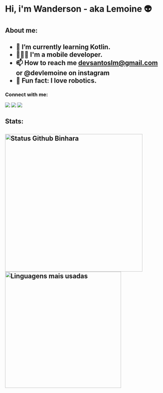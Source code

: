 <h1 align="left">Hi, i'm Wanderson - aka Lemoine 👽</h1>


<h2>About me:<h2>
  
- 🌱 I’m currently learning **Kotlin**.
- 👨🏻‍💻 I'm a mobile developer.
- 📫 How to reach me **devsantoslm@gmail.com or @devlemoine on instagram**
- 🤖 Fun fact: **I love robotics.**
   
<h3 align="left">‎Connect with me:</h3> 
<div>
  <a href="https://www.youtube.com/channel/UC9c_RJ6tA313Q196Tu3TOtw" target="_blank"><img src="https://img.shields.io/badge/YouTube-FF0000?style=for-the-badge&logo=youtube&logoColor=white" target="_blank"></a>
  <a href="https://instagram.com/devlemoine" target="_blank"><img src="https://img.shields.io/badge/-Instagram-%23E4405F?style=for-the-badge&logo=instagram&logoColor=white" target="_blank"></a>
  <a href="https://www.linkedin.com/in/wanderson-lemoine-b5a0a52b4/" target="_blank"><img src="https://img.shields.io/badge/-LinkedIn-%230077B5?style=for-the-badge&logo=linkedin&logoColor=white" 
  target="_blank"></a> 
</div>

<h2>Stats:<h2>
<div align="left">
  <img width="450em" alt="Status Github Binhara" src="https://github-readme-stats.vercel.app/api?username=devlemoine&show_icons=true&theme=dracula" />
  <img width="380em" alt="Linguagens mais usadas" src="https://github-readme-stats.vercel.app/api/top-langs/?username=devlemoine&layout=compact&theme=dracula"/>
</div>
